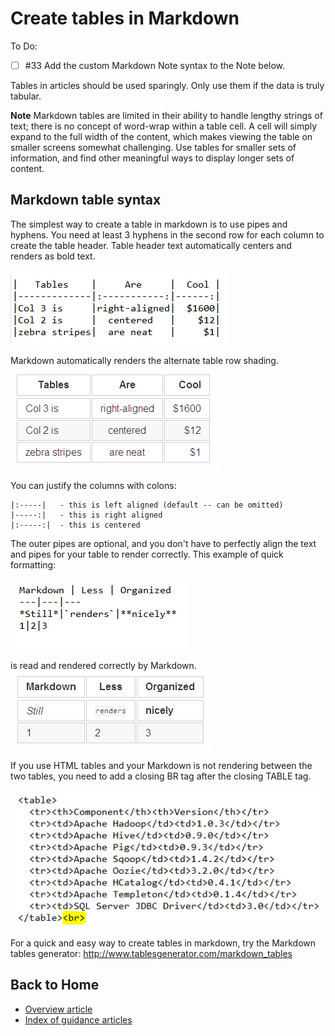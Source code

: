 <properties title="Create tables in markdown" pageTitle="Create tables in markdown for EMS articles" description="Explains how to code tables in markdown." metaKeywords="" services="" solutions="" documentationCenter="" authors="v-jocgar" videoId="" scriptId="" manager="robmazz" />

<tags ms.service="contributor-guide" ms.devlang="" ms.topic="article" ms.tgt_pltfrm="" ms.workload="" ms.date="02/26/2016" ms.author="v-jocgar" />

# Create tables in Markdown

To Do:
- [ ] #33 Add the custom Markdown Note syntax to the Note below.

Tables in articles should be used sparingly. Only use them if the data is truly tabular.

**Note**
Markdown tables are limited in their ability to handle lengthy strings of text; there is no concept of word-wrap within a table cell. A cell will simply expand to the full width of the content, which makes viewing the table on smaller screens somewhat challenging. Use tables for smaller sets of information, and find other meaningful ways to display longer sets of content.

## Markdown table syntax
The simplest way to create a table in markdown is to use pipes and hyphens. You need at least 3 hyphens in the second row for each column to create the table header. Table header text automatically centers and renders as bold text.  

 ![1]

Markdown automatically renders the alternate table row shading.  
 ![2]

You can justify the columns with colons:

    |:-----|   - this is left aligned (default -- can be omitted)
    |-----:|   - this is right aligned
    |:-----:|  - this is centered

The outer pipes are optional, and you don't have to perfectly align the text and pipes for your table to render correctly. This example of quick formatting:

 ![3]

is read and rendered correctly by Markdown.  
 ![4]

If you use HTML tables and your Markdown is not rendering between the two tables, you need to add a closing BR tag after the closing TABLE tag.

![5]

For a quick and easy way to create tables in markdown, try the Markdown tables generator: http://www.tablesgenerator.com/markdown_tables


## Back to Home

- [Overview article](./../README.md)
- [Index of guidance articles](./contributor-guide-index.md)

<!--image references-->
[1]: ./media/table-markdown-1.png
[2]: ./media/table-markdown-2.png
[3]: ./media/table-markdown-3.png
[4]: ./media/table-markdown-4.png
[5]: ./media/break-tables.png
